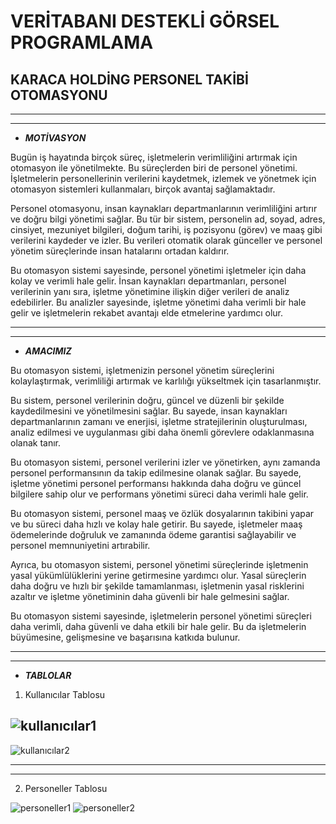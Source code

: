 #  VERİTABANI DESTEKLİ GÖRSEL PROGRAMLAMA	
## KARACA HOLDİNG PERSONEL TAKİBİ OTOMASYONU
-------------------------------------------------------------------------------------------------------------------------
-------------------------------------------------------------------------------------------------------------------------

-  **_MOTİVASYON_** 

Bugün iş hayatında birçok süreç, işletmelerin verimliliğini artırmak için otomasyon ile yönetilmekte. Bu süreçlerden biri de personel yönetimi. İşletmelerin personellerinin verilerini kaydetmek, izlemek ve yönetmek için otomasyon sistemleri kullanmaları, birçok avantaj sağlamaktadır.

Personel otomasyonu, insan kaynakları departmanlarının verimliliğini artırır ve doğru bilgi yönetimi sağlar. Bu tür bir sistem, personelin ad, soyad, adres, cinsiyet, mezuniyet bilgileri, doğum tarihi, iş pozisyonu (görev) ve maaş gibi verilerini kaydeder ve izler. Bu verileri otomatik olarak günceller ve personel yönetim süreçlerinde insan hatalarını ortadan kaldırır.

Bu otomasyon sistemi sayesinde, personel yönetimi işletmeler için daha kolay ve verimli hale gelir. İnsan kaynakları departmanları, personel verilerinin yanı sıra, işletme yönetimine ilişkin diğer verileri de analiz edebilirler. Bu analizler sayesinde, işletme yönetimi daha verimli bir hale gelir ve işletmelerin rekabet avantajı elde etmelerine yardımcı olur.

-------------------------------------------------------------------------------------------------------------------------
-------------------------------------------------------------------------------------------------------------------------


-  **_AMACIMIZ_**

Bu otomasyon sistemi, işletmenizin personel yönetim süreçlerini kolaylaştırmak, verimliliği artırmak ve karlılığı yükseltmek için tasarlanmıştır.

Bu sistem, personel verilerinin doğru, güncel ve düzenli bir şekilde kaydedilmesini ve yönetilmesini sağlar. Bu sayede, insan kaynakları departmanlarının zamanı ve enerjisi, işletme stratejilerinin oluşturulması, analiz edilmesi ve uygulanması gibi daha önemli görevlere odaklanmasına olanak tanır.

Bu otomasyon sistemi, personel verilerini izler ve yönetirken, aynı zamanda personel performansının da takip edilmesine olanak sağlar. Bu sayede, işletme yönetimi personel performansı hakkında daha doğru ve güncel bilgilere sahip olur ve performans yönetimi süreci daha verimli hale gelir.

Bu otomasyon sistemi, personel maaş ve özlük dosyalarının takibini yapar ve bu süreci daha hızlı ve kolay hale getirir. Bu sayede, işletmeler maaş ödemelerinde doğruluk ve zamanında ödeme garantisi sağlayabilir ve personel memnuniyetini artırabilir.

Ayrıca, bu otomasyon sistemi, personel yönetimi süreçlerinde işletmenin yasal yükümlülüklerini yerine getirmesine yardımcı olur. Yasal süreçlerin daha doğru ve hızlı bir şekilde tamamlanması, işletmenin yasal risklerini azaltır ve işletme yönetiminin daha güvenli bir hale gelmesini sağlar.

Bu otomasyon sistemi sayesinde, işletmelerin personel yönetimi süreçleri daha verimli, daha güvenli ve daha etkili bir hale gelir. Bu da işletmelerin büyümesine, gelişmesine ve başarısına katkıda bulunur.

-------------------------------------------------------------------------------------------------------------------------
-------------------------------------------------------------------------------------------------------------------------

-  **_TABLOLAR_**

1. Kullanıcılar Tablosu

![kullanıcılar1](https://user-images.githubusercontent.com/101569754/236623461-746fc82c-273e-4d9e-944b-ec7be8c96f5a.png)
--------------------------------------------------------------------------------------------------------------------------------------------------------------------------------------------------------------------------------------------------

![kullanıcılar2](https://user-images.githubusercontent.com/101569754/236623645-80747e27-81a1-4ca0-9e78-36ed4447ed88.png)

-------------------------------------------------------------------------------------------------------------------------
-------------------------------------------------------------------------------------------------------------------------
2. Personeller Tablosu

![personeller1](https://user-images.githubusercontent.com/101569754/236623592-1caa6fe3-a3c9-457b-9485-a3141c96fa1a.png)
![personeller2](https://user-images.githubusercontent.com/101569754/236623595-edd77981-d320-4960-ad5f-62ae18c24819.png)



